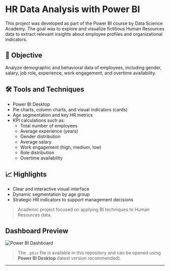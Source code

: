 # HR Data Analysis with Power BI

This project was developed as part of the Power BI course by Data Science Academy. The goal was to explore and visualize fictitious Human Resources data to extract relevant insights about employee profiles and organizational indicators.

## 🎯 Objective
Analyze demographic and behavioral data of employees, including gender, salary, job role, experience, work engagement, and overtime availability.

## 🛠️ Tools and Techniques
- Power BI Desktop  
- Pie charts, column charts, and visual indicators (cards)  
- Age segmentation and key HR metrics  
- KPI calculations such as:
  - Total number of employees
  - Average experience (years)
  - Gender distribution
  - Average salary
  - Work engagement (high, medium, low)
  - Role distribution
  - Overtime availability

## 📈 Highlights
- Clear and interactive visual interface  
- Dynamic segmentation by age group  
- Strategic HR indicators to support management decisions  

> Academic project focused on applying BI techniques to Human Resources data.


## Dashboard Preview

![Power BI Dashboard]([https://github.com/Renato-diasf/BI-Finantial-Analysis/blob/main/Dashboard.png](https://github.com/Renato-diasf/HR_BI_Analysis/blob/main/MP3.png))

> The `.pbix` file is available in this repository and can be opened using **Power BI Desktop** (latest version recommended).

---
